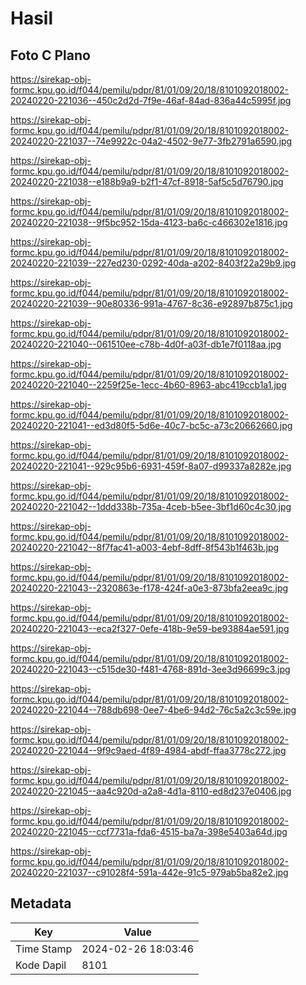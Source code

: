 # Hasil

## Foto C Plano

https://sirekap-obj-formc.kpu.go.id/f044/pemilu/pdpr/81/01/09/20/18/8101092018002-20240220-221036--450c2d2d-7f9e-46af-84ad-836a44c5995f.jpg

https://sirekap-obj-formc.kpu.go.id/f044/pemilu/pdpr/81/01/09/20/18/8101092018002-20240220-221037--74e9922c-04a2-4502-9e77-3fb2791a6590.jpg

https://sirekap-obj-formc.kpu.go.id/f044/pemilu/pdpr/81/01/09/20/18/8101092018002-20240220-221038--e188b9a9-b2f1-47cf-8918-5af5c5d76790.jpg

https://sirekap-obj-formc.kpu.go.id/f044/pemilu/pdpr/81/01/09/20/18/8101092018002-20240220-221038--9f5bc952-15da-4123-ba6c-c466302e1816.jpg

https://sirekap-obj-formc.kpu.go.id/f044/pemilu/pdpr/81/01/09/20/18/8101092018002-20240220-221039--227ed230-0292-40da-a202-8403f22a29b9.jpg

https://sirekap-obj-formc.kpu.go.id/f044/pemilu/pdpr/81/01/09/20/18/8101092018002-20240220-221039--90e80336-991a-4767-8c36-e92897b875c1.jpg

https://sirekap-obj-formc.kpu.go.id/f044/pemilu/pdpr/81/01/09/20/18/8101092018002-20240220-221040--061510ee-c78b-4d0f-a03f-db1e7f0118aa.jpg

https://sirekap-obj-formc.kpu.go.id/f044/pemilu/pdpr/81/01/09/20/18/8101092018002-20240220-221040--2259f25e-1ecc-4b60-8963-abc419ccb1a1.jpg

https://sirekap-obj-formc.kpu.go.id/f044/pemilu/pdpr/81/01/09/20/18/8101092018002-20240220-221041--ed3d80f5-5d6e-40c7-bc5c-a73c20662660.jpg

https://sirekap-obj-formc.kpu.go.id/f044/pemilu/pdpr/81/01/09/20/18/8101092018002-20240220-221041--929c95b6-6931-459f-8a07-d99337a8282e.jpg

https://sirekap-obj-formc.kpu.go.id/f044/pemilu/pdpr/81/01/09/20/18/8101092018002-20240220-221042--1ddd338b-735a-4ceb-b5ee-3bf1d60c4c30.jpg

https://sirekap-obj-formc.kpu.go.id/f044/pemilu/pdpr/81/01/09/20/18/8101092018002-20240220-221042--8f7fac41-a003-4ebf-8dff-8f543b1f463b.jpg

https://sirekap-obj-formc.kpu.go.id/f044/pemilu/pdpr/81/01/09/20/18/8101092018002-20240220-221043--2320863e-f178-424f-a0e3-873bfa2eea9c.jpg

https://sirekap-obj-formc.kpu.go.id/f044/pemilu/pdpr/81/01/09/20/18/8101092018002-20240220-221043--eca2f327-0efe-418b-9e59-be93884ae591.jpg

https://sirekap-obj-formc.kpu.go.id/f044/pemilu/pdpr/81/01/09/20/18/8101092018002-20240220-221043--c515de30-f481-4768-891d-3ee3d96699c3.jpg

https://sirekap-obj-formc.kpu.go.id/f044/pemilu/pdpr/81/01/09/20/18/8101092018002-20240220-221044--788db698-0ee7-4be6-94d2-76c5a2c3c59e.jpg

https://sirekap-obj-formc.kpu.go.id/f044/pemilu/pdpr/81/01/09/20/18/8101092018002-20240220-221044--9f9c9aed-4f89-4984-abdf-ffaa3778c272.jpg

https://sirekap-obj-formc.kpu.go.id/f044/pemilu/pdpr/81/01/09/20/18/8101092018002-20240220-221045--aa4c920d-a2a8-4d1a-8110-ed8d237e0406.jpg

https://sirekap-obj-formc.kpu.go.id/f044/pemilu/pdpr/81/01/09/20/18/8101092018002-20240220-221045--ccf7731a-fda6-4515-ba7a-398e5403a64d.jpg

https://sirekap-obj-formc.kpu.go.id/f044/pemilu/pdpr/81/01/09/20/18/8101092018002-20240220-221037--c91028f4-591a-442e-91c5-979ab5ba82e2.jpg


## Metadata

| Key        | Value               |
| ---------- | ------------------- |
| Time Stamp | 2024-02-26 18:03:46 |
| Kode Dapil | 8101                |



